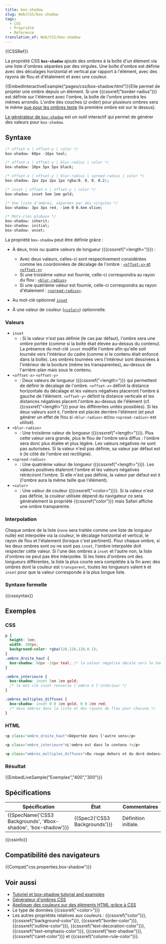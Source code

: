```yaml
---
title: box-shadow
slug: Web/CSS/box-shadow
tags:
  - CSS
  - Propriété
  - Reference
translation_of: Web/CSS/box-shadow
---
```

{{CSSRef}}

La propriété CSS **`box-shadow`** ajoute des ombres à la boîte d'un élément via une liste d'ombres séparées par des virgules. Une boîte d'ombre est définie avec des décalages horizontal et vertical par rapport à l'élément, avec des rayons de flou et d'étalement et avec une couleur.

{{EmbedInteractiveExample("pages/css/box-shadow.html")}}Elle permet de projeter une ombre depuis un élément. Si une {{cssxref("border-radius")}} est définie sur l'élément avec l'ombre, la boîte de l'ombre prendra les mêmes arrondis. L'ordre des couches (_z order_) pour plusieurs ombres sera le même [que pour les ombres texte](/fr/docs/Web/CSS/text-shadow) (la première ombre est sur le dessus).

[Le générateur de `box-shadow`](/fr/docs/Web/CSS/CSS_Box_Model/Box-shadow_generator) est un outil interactif qui permet de générer des valeurs pour `box-shadow`.

## Syntaxe

```css
/* offset-x | offset-y | color */
box-shadow: 60px -16px teal;

/* offset-x | offset-y | blur-radius | color */
box-shadow: 10px 5px 5px black;

/* offset-x | offset-y | blur-radius | spread-radius | color */
box-shadow: 2px 2px 2px 1px rgba(0, 0, 0, 0.2);

/* inset | offset-x | offset-y | color */
box-shadow: inset 5em 1em gold;

/* Une liste d'ombres, séparées par des virgules */
box-shadow: 3px 3px red, -1em 0 0.4em olive;

/* Mots-clés globaux */
box-shadow: inherit;
box-shadow: initial;
box-shadow: unset;
```

La propriété `box-shadow` peut être définie grâce :

- À deux, trois ou quatre valeurs de longueur ({{cssxref("&lt;length&gt;")}}) :

  - Avec deux valeurs, celles-ci sont respectivement considérées comme les coordonnées de décalage de l'ombre : [`<offset-x>` et `<offset-y>`](#offset)
  - Si une troisième valeur est fournie, celle-ci correspondra au rayon du flou : [`<blur-radius>`](#blur)
  - Si une quatrième valeur est fournie, celle-ci correspondra au rayon d'étalement : [`<spread-radius>`](#spread).

- Au mot-clé optionnel [`inset`](#inset)
- À une valeur de couleur ([`<color>`](#color)) optionnelle.

### Valeurs

- `inset`
  - : Si la valeur n'est pas définie (le cas par défaut), l'ombre sera une ombre portée (comme si la boîte était élevée au-dessus du contenu).
    La présence du mot-clé `inset` modifie l'ombre afin qu'elle soit tournée vers l'intérieur du cadre (comme si le contenu était enfoncé dans la boîte). Les ombres tournées vers l'intérieur sont dessinées à l'intérieur de la bordure (même les transparentes), au-dessus de l'arrière-plan mais sous le contenu.
- `<offset-x>` `<offset-y>`
  - : Deux valeurs de longueur ({{cssxref("&lt;length&gt;")}} qui permettent de définir le décalage de l'ombre. `<offset-x>` définit la distance horizontale du décalage et les valeurs négatives placeront l'ombre à gauche de l'élément. `<offset-y>` définit la distance verticale et les distances négatives placent l'ombre au-dessus de l'élément (cf. {{cssxref("&lt;length&gt;")}} pour les différentes unités possibles).
    Si les deux valeurs sont `0`, l'ombre est placée derrière l'élément (et peut générer un effet de flou si `<blur-radius>` et/ou `<spread-radius>` est utilisé).
- `<blur-radius>`
  - : Une troisième valeur de longueur ({{cssxref("&lt;length&gt;")}}). Plus cette valeur sera grande, plus le flou de l'ombre sera diffus : l'ombre sera donc plus étalée et plus légère. Les valeurs négatives ne sont pas autorisées. Si la valeur n'est pas définie, sa valeur par défaut est `0` (le côté de l'ombre est rectiligne).
- `<spread-radius>`
  - : Une quatrième valeur de longueur ({{cssxref("&lt;length&gt;")}}). Les valeurs positives étaleront l'ombre et les valeurs négatives rétréciront l'ombre. Si elle n'est pas définie, la valeur par défaut est `0` (l'ombre aura la même taille que l'élément).
- `<color>`
  - : Une valeur de couleur ({{cssxref("&lt;color&gt;")}}). Si la valeur n'est pas définie, la couleur utilisée dépend du navigateur ce sera généralement la propriété {{cssxref("color")}} mais Safari affiche une ombre transparente.

### Interpolation

Chaque ombre de la liste (`none` sera traitée comme une liste de longueur nulle) est interpolée via la couleur, le décalage horizontal et vertical, le rayon de flou et l'étalement (lorsque c'est pertinent). Pour chaque ombre, si les deux ombres sont ou ne sont pas `inset`, l'ombre interpolée doit respecter cette valeur. Si l'une des ombres a `inset` et l'autre non, la liste d'ombres ne peut pas être interpolée. Si les listes d'ombres ont des longueurs différentes, la liste la plus courte sera complétée à la fin avec des ombres dont la couleur est `transparent`, toutes les longueurs valent `0` et `inset` pour que la valeur corresponde à la plus longue liste.

### Syntaxe formelle

{{csssyntax}}

## Exemples

### CSS

```css
p {
  height: 5em;
  width: 300px;
  background-color: rgba(128,128,128,0.1);
}
.ombre_droite_haut {
  box-shadow: 60px -16px teal; /* la valeur négative décale vers le haut */
}

.ombre_interieure {
  box-shadow: inset 5em 1em gold;
  /* le mot-clé inset renverse l'ombre à l'intérieur */
}

.ombres_multiples_diffuses {
  box-shadow: inset 0 0 1em gold, 0 0 2em red;
  /* deux ombres dans la liste et des rayons de flou pour chacune */
}
```

### HTML

```html
<p class="ombre_droite_haut">Déportée dans l'autre sens</p>

<p class="ombre_interieure">L'ombre est dans le contenu !</p>

<p class="ombres_multiples_diffuses">Du rouge dehors et du doré dedans</p>
```

### Résultat

{{EmbedLiveSample("Exemples","400","300")}}

## Spécifications

| Spécification                                                                    | État                                     | Commentaires         |
| -------------------------------------------------------------------------------- | ---------------------------------------- | -------------------- |
| {{SpecName('CSS3 Backgrounds', '#box-shadow', 'box-shadow')}} | {{Spec2('CSS3 Backgrounds')}} | Définition initiale. |

{{cssinfo}}

## Compatibilité des navigateurs

{{Compat("css.properties.box-shadow")}}

## Voir aussi

- [Tutoriel et box-shadow tutorial and examples](https://markusstange.wordpress.com/2009/02/15/fun-with-box-shadows/)
- [Générateur d'ombres CSS](https://cssgenerator.org/box-shadow-css-generator.html)
- [Appliquer des couleurs sur des éléments HTML grâce à CSS](/fr/docs/Web/HTML/Applying_color)
- Le type de données {{cssxref("&lt;color&gt;")}}
- Les autres propriétés relatives aux couleurs : {{cssxref("color")}}, {{cssxref("background-color")}}, {{cssxref("border-color")}}, {{cssxref("outline-color")}}, {{cssxref("text-decoration-color")}}, {{cssxref("text-emphasis-color")}}, {{cssxref("text-shadow")}}, {{cssxref("caret-color")}} et {{cssxref("column-rule-color")}}.
